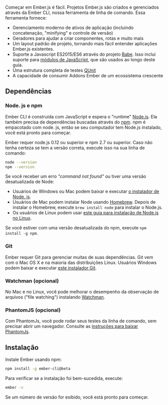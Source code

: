 Começar em Ember.js é fácil. Projetos Ember.js são criados e gerenciados através da Ember CLI, nossa ferramenta de linha de comando. Essa ferramenta fornece:

* Gerenciamento moderno de ativos de aplicação (incluindo concatenação, "minifying" e controle de versão)
* Geradores para ajudar a criar componentes, rotas e muito mais
* Um layout padrão de projeto, tornando mais fácil entender aplicações Ember.js existentes.
* Suporte a Javascript ES2015/ES6 através do projeto [Babe](http://babeljs.io/docs/learn-es2015/). Isso inclui suporte para [módulos de JavaScript](http://exploringjs.com/es6/ch_modules.html), que são usados ao longo deste guia.
* Uma estrutura completa de testes [QUnit](https://qunitjs.com/)
* A capacidade de consumir Addons Ember de um ecossistema crescente

## Dependências

### Node. js e npm

Ember CLI é construída com JavaScript e espera o "runtime" [Node.js](https://nodejs.org/). Ela também precisa de dependências buscadas através do [npm](https://www.npmjs.com/). npm é empacotado com node. js, então se seu computador tem Node.js instalado, você está pronto para começar.

Ember requer node.js 0.12 ou superior e npm 2.7 ou superior. Caso não tenha certeza se tem a versão correta, execute isso na sua linha de comando:

```bash
node --version
npm --version
```

Se você receber um erro *"command not found"* ou tiver uma versão desatualizada de Node:

* Usuários de Windows ou Mac podem baixar e executar [o instalador de Node. js](http://nodejs.org/download/).
* Usuários de Mac podem instalar Node usando [Homebrew](http://brew.sh/). Depois de instalar o Homebrew, execute `brew install node` para instalar o Node.js.
* Os usuários de Linux podem usar [este guia para instalação de Node.js no Linux](https://github.com/joyent/node/wiki/Installing-Node.js-via-package-manager).

Se você estiver com uma versão desatualizada do npm, execute `npm install -g npm`.

### Git

Ember requer Git para gerenciar muitas de suas dependências. Git vem com o Mac OS X e na maioria das distribuições Linux. Usuários Windows podem baixar e executar [este instalador Git](http://git-scm.com/download/win).

### Watchman (opcional)

No Mac e no Linux, você pode melhorar o desempenho da observação de arquivos ("file watching") instalando [Watchman](https://facebook.github.io/watchman/docs/install.html).

### PhantomJS (opcional)

Com PhantomJs, você pode rodar seus testes da linha de comando, sem precisar abrir um navegador. Consulte as [instruções para baixar PhantomJs](http://phantomjs.org/download.html).

## Instalação

Instale Ember usando npm:

```bash
npm install -g ember-cli@beta
```

Para verificar se a instalação foi bem-sucedida, execute:

```bash
ember -v
```

Se um número de versão for exibido, você está pronto para começar.